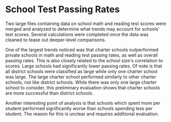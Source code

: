# School Test Passing Rates

Two large files containing data on school math and reading test scores were merged and analyzed to determine what trends may account for schools' test scores. Several calculations were completed once the data was cleaned to tease out deeper-level comparisons. 

One of the largest trends noticed was that charter schools outperformed private schools in math and reading test passing rates, as well as overall passing rates. This is also closely related to the school size's correlation to scores. Large schools had significantly lower passing rates. Of note is that all district schools were classified as large while only one charter school was large. The large charter school performed similarly to other charter schools, not like district schools. While there was only one large charter school to consider, this preliminary evaluation shows that charter schools are more successful than district schools.

Another interesting point of analysis is that schools which spent more per student performed significantly worse than schools spending less per student. The reason for this is unclear and requires additional evaluation. 
